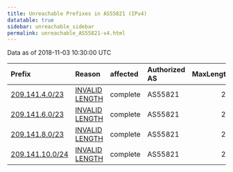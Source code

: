 ```yaml
---
title: Unreachable Prefixes in AS55821 (IPv4)
datatable: true
sidebar: unreachable_sidebar
permalink: unreachable_AS55821-v4.html
---
```


Data as of 2018-11-03 10:30:00 UTC


<div class="datatable-begin"></div>

| Prefix                                                   | Reason                                                                                                    | affected   | Authorized AS   |   MaxLength | Anchor                                       |   unreachable /24s |
|:---------------------------------------------------------|:----------------------------------------------------------------------------------------------------------|:-----------|:----------------|------------:|:---------------------------------------------|-------------------:|
| [209.141.4.0/23](https://stat.ripe.net/209.141.4.0/23)   | [INVALID LENGTH](https://rpki-validator.ripe.net/announcement-preview?asn=AS55821&prefix=209.141.4.0/23)  | complete   | AS55821         |          20 | [APNIC](unreachable_APNIC_RPKI_Root-v4.html) |                  2 |
| [209.141.6.0/23](https://stat.ripe.net/209.141.6.0/23)   | [INVALID LENGTH](https://rpki-validator.ripe.net/announcement-preview?asn=AS55821&prefix=209.141.6.0/23)  | complete   | AS55821         |          20 | [APNIC](unreachable_APNIC_RPKI_Root-v4.html) |                  2 |
| [209.141.8.0/23](https://stat.ripe.net/209.141.8.0/23)   | [INVALID LENGTH](https://rpki-validator.ripe.net/announcement-preview?asn=AS55821&prefix=209.141.8.0/23)  | complete   | AS55821         |          20 | [APNIC](unreachable_APNIC_RPKI_Root-v4.html) |                  2 |
| [209.141.10.0/24](https://stat.ripe.net/209.141.10.0/24) | [INVALID LENGTH](https://rpki-validator.ripe.net/announcement-preview?asn=AS55821&prefix=209.141.10.0/24) | complete   | AS55821         |          20 | [APNIC](unreachable_APNIC_RPKI_Root-v4.html) |                  1 |

<div class="datatable-end"></div>